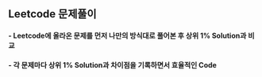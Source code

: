 ## Leetcode 문제풀이
#### - Leetcode에 올라온 문제를 먼저 나만의 방식대로 풀어본 후 상위 1% Solution과 비교
#### - 각 문제마다 상위 1% Solution과 차이점을 기록하면서 효율적인 Code
